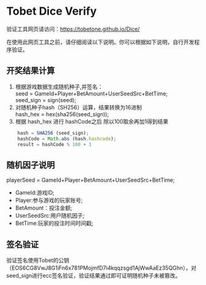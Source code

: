 # Tobet Dice Verify

验证工具网页请访问：https://tobetone.github.io/Dice/

在使用此网页工具之前，请仔细阅读以下说明。你可以根据如下说明，自行开发程序验证。
## 开奖结果计算
  1. 根据游戏数据生成随机种子,并签名：  
    seed  = GameId+Player+BetAmount+UserSeedSrc+BetTime;  
    seed_sign  = sign(seed);  
  2. 对随机种子hash（SH256）运算，结果转换为16进制  
    hash_hex = hex(sha256(seed_sign));   
  3. 根据 hash_hex 进行 hashCode之后 除以100取余再加1得到结果 
  
```javascript
    hash = SHA256 (seed_sign);
    hashCode = Math.abs (hash.hashcode);
    result = hashCode % 100 + 1
```
## 随机因子说明
   playerSeed = GameId+Player+BetAmount+UserSeedSrc+BetTime;  
*  GameId:游戏ID;
*  Player:参与游戏的玩家账号;
*  BetAmount：投注金额;
*  UserSeedSrc:用户随机因子;
*  BetTime:玩家的投注时间时间戳;
## 签名验证
   验证签名使用Tobet的公钥（EOS6CG8VwJ8G1iFn6x781PMojmfD7i4kqqzsgd1AjWwAaEz35QGhn），对seed_sign进行ecc签名验证，验证结果通过即可证明随机种子未被篡改。
